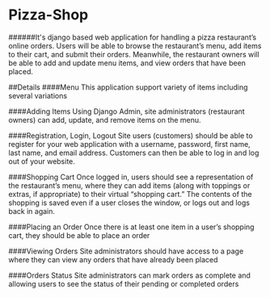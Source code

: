 # Pizza-Shop
######It's django based web application for handling a pizza restaurant’s online orders. Users will be able to browse the restaurant’s menu, add items to their cart, and submit their orders. Meanwhile, the restaurant owners will be able to add and update menu items, and view orders that have been placed.

##Details
####Menu
This application support variety of items including several variations

####Adding Items
Using Django Admin, site administrators (restaurant owners) can add, update, and remove items on the menu. 

####Registration, Login, Logout
Site users (customers) should be able to register for your web application with a username, password, first name, last name, and email address. Customers can then be able to log in and log out of your website.

####Shopping Cart
Once logged in, users should see a representation of the restaurant’s menu, where they can add items (along with toppings or extras, if appropriate) to their virtual “shopping cart.” The contents of the shopping is saved even if a user closes the window, or logs out and logs back in again.

####Placing an Order
Once there is at least one item in a user’s shopping cart, they should be able to place an order

####Viewing Orders
Site administrators should have access to a page where they can view any orders that have already been placed

####Orders Status
Site administrators can mark orders as complete and allowing users to see the status of their pending or completed orders
